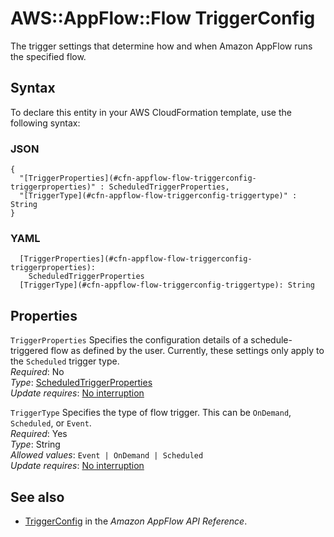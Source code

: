 # AWS::AppFlow::Flow TriggerConfig<a name="aws-properties-appflow-flow-triggerconfig"></a>

 The trigger settings that determine how and when Amazon AppFlow runs the specified flow\. 

## Syntax<a name="aws-properties-appflow-flow-triggerconfig-syntax"></a>

To declare this entity in your AWS CloudFormation template, use the following syntax:

### JSON<a name="aws-properties-appflow-flow-triggerconfig-syntax.json"></a>

```
{
  "[TriggerProperties](#cfn-appflow-flow-triggerconfig-triggerproperties)" : ScheduledTriggerProperties,
  "[TriggerType](#cfn-appflow-flow-triggerconfig-triggertype)" : String
}
```

### YAML<a name="aws-properties-appflow-flow-triggerconfig-syntax.yaml"></a>

```
  [TriggerProperties](#cfn-appflow-flow-triggerconfig-triggerproperties): 
    ScheduledTriggerProperties
  [TriggerType](#cfn-appflow-flow-triggerconfig-triggertype): String
```

## Properties<a name="aws-properties-appflow-flow-triggerconfig-properties"></a>

`TriggerProperties`  <a name="cfn-appflow-flow-triggerconfig-triggerproperties"></a>
 Specifies the configuration details of a schedule\-triggered flow as defined by the user\. Currently, these settings only apply to the `Scheduled` trigger type\.   
*Required*: No  
*Type*: [ScheduledTriggerProperties](aws-properties-appflow-flow-scheduledtriggerproperties.md)  
*Update requires*: [No interruption](https://docs.aws.amazon.com/AWSCloudFormation/latest/UserGuide/using-cfn-updating-stacks-update-behaviors.html#update-no-interrupt)

`TriggerType`  <a name="cfn-appflow-flow-triggerconfig-triggertype"></a>
 Specifies the type of flow trigger\. This can be `OnDemand`, `Scheduled`, or `Event`\.   
*Required*: Yes  
*Type*: String  
*Allowed values*: `Event | OnDemand | Scheduled`  
*Update requires*: [No interruption](https://docs.aws.amazon.com/AWSCloudFormation/latest/UserGuide/using-cfn-updating-stacks-update-behaviors.html#update-no-interrupt)

## See also<a name="aws-properties-appflow-flow-triggerconfig--seealso"></a>
+ [TriggerConfig](https://docs.aws.amazon.com/appflow/1.0/APIReference/API_TriggerConfig.html) in the *Amazon AppFlow API Reference*\.